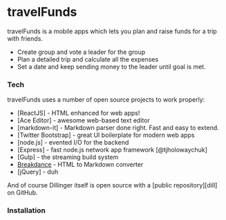 # travelFunds


travelFunds is a mobile apps which lets you plan and raise funds for a trip with friends.

  - Create group and vote a leader for the group
  - Plan a detailed trip and calculate all the expenses
  - Set a date and keep sending money to the leader until goal is met.

### Tech

travelFunds uses a number of open source projects to work properly:

* [ReactJS] - HTML enhanced for web apps!
* [Ace Editor] - awesome web-based text editor
* [markdown-it] - Markdown parser done right. Fast and easy to extend.
* [Twitter Bootstrap] - great UI boilerplate for modern web apps
* [node.js] - evented I/O for the backend
* [Express] - fast node.js network app framework [@tjholowaychuk]
* [Gulp] - the streaming build system
* [Breakdance](https://breakdance.github.io/breakdance/) - HTML to Markdown converter
* [jQuery] - duh

And of course Dillinger itself is open source with a [public repository][dill]
 on GitHub.

### Installation

